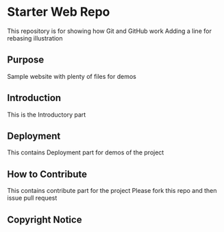 # Starter Web Repo

This repository is for showing how Git and GitHub work
Adding a line for rebasing illustration

## Purpose

Sample website with plenty of files for demos

## Introduction

This is the Introductory part

## Deployment

This contains Deployment part for demos of the project

## How to Contribute

This contains contribute part for the project
Please fork this repo and then issue pull request 

## Copyright Notice